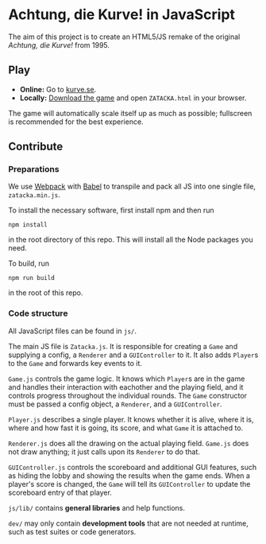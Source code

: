 # Achtung, die Kurve! in JavaScript

The aim of this project is to create an HTML5/JS remake of the original *Achtung, die Kurve!* from 1995.


## Play

* **Online:**  Go to [kurve.se](http://kurve.se).
* **Locally:** [Download the game](/SimonAlling/kurve/archive/master.zip) and open `ZATACKA.html` in your browser.

The game will automatically scale itself up as much as possible; fullscreen is recommended for the best experience.


## Contribute

### Preparations

We use [Webpack](https://webpack.github.io) with [Babel](https://babeljs.io) to transpile and pack all JS into one single file, `zatacka.min.js`.

To install the necessary software, first install npm and then run

    npm install

in the root directory of this repo. This will install all the Node packages you need.

To build, run

    npm run build

in the root of this repo.


### Code structure

All JavaScript files can be found in `js/`.

The main JS file is `Zatacka.js`. It is responsible for creating a `Game` and supplying a config, a `Renderer` and a `GUIController` to it. It also adds `Player`s to the `Game` and forwards key events to it.

`Game.js` controls the game logic. It knows which `Player`s are in the game and handles their interaction with eachother and the playing field, and it controls progress throughout the individual rounds. The `Game` constructor must be passed a config object, a `Renderer`, and a `GUIController`.

`Player.js` describes a single player. It knows whether it is alive, where it is, where and how fast it is going, its score, and what `Game` it is attached to.

`Renderer.js` does all the drawing on the actual playing field. `Game.js` does not draw anything; it just calls upon its `Renderer` to do that.

`GUIController.js` controls the scoreboard and additional GUI features, such as hiding the lobby and showing the results when the game ends. When a player's score is changed, the `Game` will tell its `GUIController` to update the scoreboard entry of that player.

`js/lib/` contains **general libraries** and help functions.

`dev/` may only contain **development tools** that are not needed at runtime, such as test suites or code generators.
